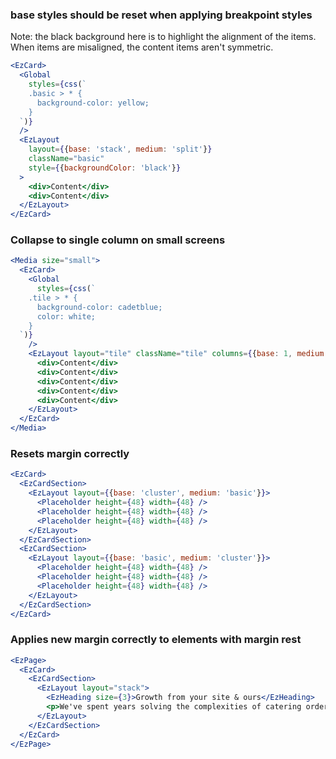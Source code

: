 ### base styles should be reset when applying breakpoint styles

Note: the black background here is to highlight the alignment of the items.
When items are misaligned, the content items aren't symmetric.

```jsx
<EzCard>
  <Global
    styles={css(`
    .basic > * {
      background-color: yellow;
    }
  `)}
  />
  <EzLayout
    layout={{base: 'stack', medium: 'split'}}
    className="basic"
    style={{backgroundColor: 'black'}}
  >
    <div>Content</div>
    <div>Content</div>
  </EzLayout>
</EzCard>
```

### Collapse to single column on small screens

```jsx
<Media size="small">
  <EzCard>
    <Global
      styles={css(`
    .tile > * {
      background-color: cadetblue;
      color: white;
    }
  `)}
    />
    <EzLayout layout="tile" className="tile" columns={{base: 1, medium: 3}}>
      <div>Content</div>
      <div>Content</div>
      <div>Content</div>
      <div>Content</div>
      <div>Content</div>
    </EzLayout>
  </EzCard>
</Media>
```

### Resets margin correctly

```jsx
<EzCard>
  <EzCardSection>
    <EzLayout layout={{base: 'cluster', medium: 'basic'}}>
      <Placeholder height={48} width={48} />
      <Placeholder height={48} width={48} />
      <Placeholder height={48} width={48} />
    </EzLayout>
  </EzCardSection>
  <EzCardSection>
    <EzLayout layout={{base: 'basic', medium: 'cluster'}}>
      <Placeholder height={48} width={48} />
      <Placeholder height={48} width={48} />
      <Placeholder height={48} width={48} />
    </EzLayout>
  </EzCardSection>
</EzCard>
```

### Applies new margin correctly to elements with margin rest

```jsx
<EzPage>
  <EzCard>
    <EzCardSection>
      <EzLayout layout="stack">
        <EzHeading size={3}>Growth from your site & ours</EzHeading>
        <p>We've spent years solving the complexities of catering orders.</p>
      </EzLayout>
    </EzCardSection>
  </EzCard>
</EzPage>
```
